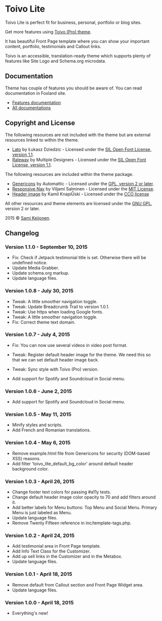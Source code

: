 # Toivo Lite

Toivo Lite is perfect fit for business, personal, portfolio or blog sites.

Get more features using [Toivo (Pro) theme](https://foxland.fi/downloads/toivo/).

It has beautiful Front Page template where you can show your important content, portfolio, testimonials and Callout links.

Toivo is an accessible, translation-ready theme which supports plenty of features like Site Logo and Schema.org microdata.

## Documentation

Theme has couple of features you should be aware of. You can read documentation in Foxland site.

* [Features documentation](https://foxland.fi/docs/toivo-theme-documentation/)
* [All documentations](https://foxland.fi/documents/for/toivo/)

## Copyright and License

The following resources are not included with the theme but are external resources linked to within the theme.

* [Lato](https://www.google.com/fonts/specimen/Lato) by Łukasz Dziedzic - Licensed under the [SIL Open Font License, version 1.1](http://scripts.sil.org/OFL).
* [Raleway](https://www.google.com/fonts/specimen/Raleway) by Multiple Designers - Licensed under the [SIL Open Font License, version 1.1](http://scripts.sil.org/OFL).

The following resources are included within the theme package.

* [Genericons](http://genericons.com/) by Automattic - Licensed under the [GPL, version 2 or later](http://www.gnu.org/licenses/old-licenses/gpl-2.0.html).
* [Responsive Nav](http://responsive-nav.com/) by Viljami Salminen - Licensed under the [MIT License](http://opensource.org/licenses/MIT).
* [Header image](http://www.pexels.com/photo/1214/) by Kamil KnapiŮski - Licensed under the [CCO license](https://creativecommons.org/publicdomain/zero/1.0/)

All other resources and theme elements are licensed under the [GNU GPL](http://www.gnu.org/licenses/old-licenses/gpl-2.0.html), version 2 or later.

2015 &copy; [Sami Keijonen](https://foxland.fi).

## Changelog

### Version 1.1.0 - September 10, 2015

* Fix: Check if Jetpack testimonial title is set. Otherwise there will be undefined notice.
* Update Media Grabber.
* Update schema.org markup.
* Update language files.

### Version 1.0.8 - July 30, 2015

* Tweak: A little smoother navigation toggle.
* Tweak: Update Breadcrumb Trail to version 1.0.1.
* Tweak: Use https when loading Google fonts.
* Tweak: A little smoother navigation toggle.
* Fix: Correct theme text domain.

### Version 1.0.7 - July 4, 2015

* Fix: You can now use several videos in video post format.
* Tweak: Register default header image for the theme. We need this so that we can set default header image back.
* Tweak: Sync style with Toivo (Pro) version.

* Add support for Spotify and Soundcloud in Social menu.

### Version 1.0.6 - June 2, 2015

* Add support for Spotify and Soundcloud in Social menu.

### Version 1.0.5 - May 11, 2015

* Minify styles and scripts.
* Add French and Romanian translations.

### Version 1.0.4 - May 6, 2015

* Remove example.html file from Genericons for security (DOM-based XSS) reasons.
* Add filter 'toivo_lite_default_bg_color' around default header background color.

### Version 1.0.3 - April 26, 2015

* Change footer text colors for passing #a11y tests.
* Change default header image color opacity to 70 and add filters around it.
* Add better labels for Menu buttons: Top Menu and Social Menu. Primary Menu is just labeled as Menu.
* Update language files.
* Remove Twenty Fifteen reference in inc/template-tags.php.

### Version 1.0.2 - April 24, 2015

* Add testimonial area in Front Page template.
* Add Info Text Class for the Customizer.
* Add up sell links in the Customizer and in the Metabox.
* Update language files.

### Version 1.0.1 - April 18, 2015

* Remove default from Callout section and Front Page Widget area.
* Update language files.

### Version 1.0.0 - April 18, 2015

* Everything's new!